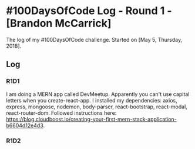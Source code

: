 # #100DaysOfCode Log - Round 1 - [Brandon McCarrick]

The log of my #100DaysOfCode challenge. Started on [May 5, Thursday, 2018].

## Log

### R1D1 
I am doing a MERN app called DevMeetup. Apparently you can't use capital letters when you create-react-app. I installed my dependencies: axios, express, mongoose, nodemon, body-parser, react-bootstrap, react-modal, react-router-dom. Followed instructions here: https://blog.cloudboost.io/creating-your-first-mern-stack-application-b6604d12e4d3.

### R1D2
